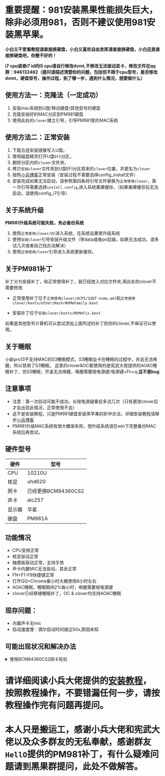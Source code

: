 # 重要提醒：981安装黑果性能损失巨大，除非必须用981，否则不建议使用981安装黑苹果。
**小白又不爱看教程请直接换硬盘，小白又喜欢自由发挥请直接换硬盘，小白还是直接换硬盘吧，你整不好的！**

**i7 cpu或者i7 id的i5 cpu请自行修改dvmt,不修改无法驱动显卡，修改文件在qq群：946132482（提问请描述清楚你的问题，包括但不限于cpu型号，是否修改dvmt，硬盘型号，操作过程，到了哪一步，遇到什么情况，想要做什么）**

使用方法一：克隆法（一定成功）
---
1. 安装mac系统到U盘/移动硬盘/其他型号的硬盘
2. 克隆安装好的MAC分区到PM981硬盘
3. 使用此处的`clover`建立引导，引导PM981里的MAC系统

使用方法二：正常安装
---
1. 下载合适安装镜像写入U盘。
2. 使用磁盘精灵打开U盘`EFI`分区，
3. 删除分区内的`clover`文件夹，
4. 拷贝`安装clover`文件夹到U盘EFI分区原来的`clover`位置，并更名为`clover`
5. 按照[小兵博客](https://blog.daliansky.net/Lenovo-Xiaoxin-PRO-13-2019-and-macOS-Catalina-Installation-Tutorial.html)正常安装（安装过程不需要选择config_install文件）
6. 安装完成如果无法启动，请参照第四条将引导文件替换为`正常使用clover`，第一次引导需要选择`install_config`,进入系统重建缓存。（如果重建缓存后无法启动，请使用config_i7引导）



关于系统升级
---
**PM981升级系统可能失败，务必备份系统**
1. 使用`正常使用clover/OC`进入系统，在系统设置里升级系统
2. 使用`安装clover`引导安装升级文件（带data或者pn后缀，如果无法成功，请多试几次或者自己找办法解决）
3. 使用`正常使用clover`引导进入系统更新缓存。



关于PM981补丁
---
补丁分为安装补丁，和正常使用补丁，我已经放入对应文件夹,用此处的clover不需要修改

* 正常使用补丁位于`正常使用clover/ACPI/SSDT-nvme.aml`和`正常使用clover/kexts/other/HackrNVMeFamily.kext`

* 安装补丁位于`安装clover/kexts/NVMeFix.kext`

如果是其他型号计算机可以尝试添加上面所述的补丁到你的clover,不保证可以使用。

关于睡眠
---
小新pro13不支持MAC的S3睡眠模式，S3睡眠会卡在睡眠的过程中，并且无法唤醒，所以禁用了S3睡眠。
这里的clover&OC都使用的是宪武大佬提供的AOAC睡眠补丁，仿S3睡眠，开盖无法唤醒，唤醒需要按电源键/电源键+Fn+q,**这不是bug**

注意事项
---
* 注意：第一次启动可能不成功，长按电源键重启多试几次（只有更改clover后才会出现此情况，正常使用不会）
* 这不是安装教程，只是PM981硬盘安装黑苹果的折中办法，详细安装教程请移步[小兵博客](https://blog.daliansky.net/Lenovo-Xiaoxin-PRO-13-2019-and-macOS-Catalina-Installation-Tutorial.html)
* PM981升级MAC系统有很大概率失败，想升级系统请在win下完整备份MAC系统后再尝试。

硬件型号
---

|硬件|型号|
| --- | --- |
|CPU|10210U|
|核显|uhd620|
|网卡|已经更换BCM94360CS2|
|声卡|alc257|
|显示器|华星|
|硬盘|PM981A|

功能情况
---
* CPU变频正常
* 核显驱动正常
* 触摸板驱动正常，支持手势
* 声卡内置MIC无法驱动，其余正常
* FN+F1-F9快捷键正常
* 打开QQ+Chrome看小时大概使用8小时左右
* AOAC睡眠，睡眠期间2%每小时，唤醒需要按电源键
* clover已经移植睡眠补丁，OC & clover均支持AOAC睡眠

现存问题：
---
* 内置声卡无mic
* 启动速度慢：偶尔启动时间接近50s,原因未知
  
可能出现状况和解决办法
---
<details><summary>使用BCM94360CS2网卡死机</summary>
	
**表现**
电脑负载高时突然屏幕卡住，电脑没有任何响应
**可能解决办法**
参考DW1820A屏蔽转接卡正面的两个针脚：[参考链接](http://bbs.pcbeta.com/viewthread-1846508-1-1.html)
  
</details>

# 请详细阅读小兵大佬提供的[安装教程](https://blog.daliansky.net/Lenovo-Xiaoxin-PRO-13-2019-and-macOS-Catalina-Installation-Tutorial.html)，按照教程操作，不要错漏任何一步，请按教程操作完有问题再提问。

# 本人只是搬运工，感谢小兵大佬和宪武大佬以及众多群友的无私奉献，感谢群友`HellO`提供的PM981补丁，有什么疑难问题请到黑果群提问，此处不做解答。
